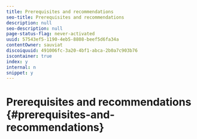 ```yaml
---
title: Prerequisites and recommendations 
seo-title: Prerequisites and recommendations 
description: null
seo-description: null
page-status-flag: never-activated
uuid: 57543ef5-1190-4eb5-8808-beef5d6fa34a
contentOwner: sauviat
discoiquuid: 491006fc-3a20-4bf1-abca-2b0a7c903b76
iscontainer: true
index: y
internal: n
snippet: y
---
```


# Prerequisites and recommendations {#prerequisites-and-recommendations}

